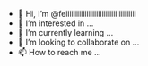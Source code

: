 - 👋 Hi, I’m @feiiiiiiiiiiiiiiiiiiiiiiiiiiiiiiiiiiiii
- 👀 I’m interested in ...
- 🌱 I’m currently learning ...
- 💞️ I’m looking to collaborate on ...
- 📫 How to reach me ...

<!---
feiiiiiiiiiiiiiiiiiiiiiiiiiiiiiiiiiiiii/feiiiiiiiiiiiiiiiiiiiiiiiiiiiiiiiiiiiii is a ✨ special ✨ repository because its `README.md` (this file) appears on your GitHub profile.
You can click the Preview link to take a look at your changes.
--->
